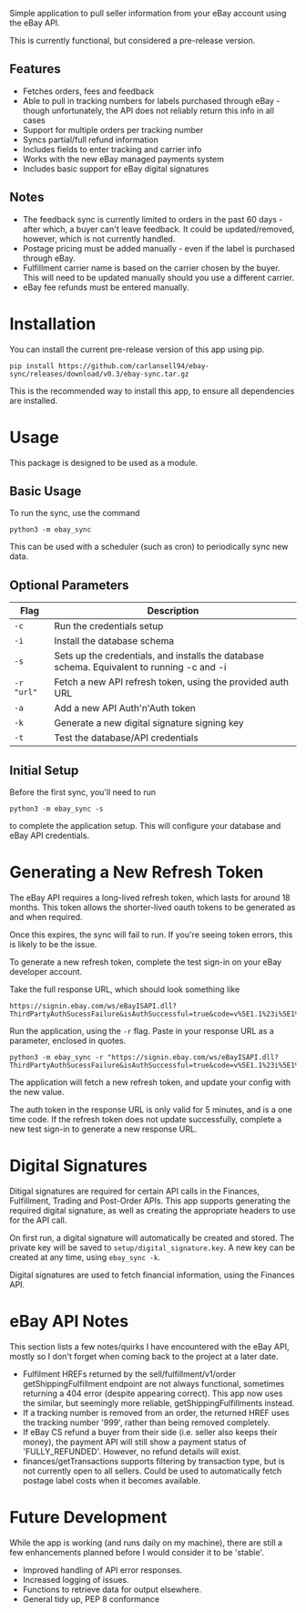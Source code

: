 Simple application to pull seller information from your eBay account using the eBay API.

This is currently functional, but considered a pre-release version.

## Features
* Fetches orders, fees and feedback
* Able to pull in tracking numbers for labels purchased through eBay - though unfortunately, the API does not reliably return this info in all cases
* Support for multiple orders per tracking number
* Syncs partial/full refund information
* Includes fields to enter tracking and carrier info
* Works with the new eBay managed payments system
* Includes basic support for eBay digital signatures

## Notes
* The feedback sync is currently limited to orders in the past 60 days - after which, a buyer can't leave feedback. It could be updated/removed, however, which is not currently handled.
* Postage pricing must be added manually - even if the label is purchased through eBay.
* Fulfillment carrier name is based on the carrier chosen by the buyer. This will need to be updated manually should you use a different carrier.
* eBay fee refunds must be entered manually.

# Installation
You can install the current pre-release version of this app using pip.

```
pip install https://github.com/carlansell94/ebay-sync/releases/download/v0.3/ebay-sync.tar.gz
```

This is the recommended way to install this app, to ensure all dependencies are installed.

# Usage
This package is designed to be used as a module.

## Basic Usage
To run the sync, use the command

```
python3 -m ebay_sync
```

This can be used with a scheduler (such as cron) to periodically sync new data.

## Optional Parameters


| Flag           | Description |
| -------------- | ----------- |
| ```-c```       | Run the credentials setup |
| ```-i```       | Install the database schema |
| ```-s```       | Sets up the credentials, and installs the database schema. Equivalent to running -c and -i |
| ```-r "url"``` | Fetch a new API refresh token, using the provided auth URL |
| ```-a```       | Add a new API Auth'n'Auth token |
| ```-k```       | Generate a new digital signature signing key |
| ```-t```       | Test the database/API credentials |

## Initial Setup

Before the first sync, you'll need to run

```
python3 -m ebay_sync -s
```

to complete the application setup. This will configure your database and eBay API credentials.

# Generating a New Refresh Token
The eBay API requires a long-lived refresh token, which lasts for around 18 months. This token allows the shorter-lived oauth tokens to be generated as and when required.

Once this expires, the sync will fail to run. If you're seeing token errors, this is likely to be the issue.

To generate a new refresh token, complete the test sign-in on your eBay developer account.

Take the full response URL, which should look something like

```
https://signin.ebay.com/ws/eBayISAPI.dll?ThirdPartyAuthSucessFailure&isAuthSuccessful=true&code=v%5E1.1%23i%5E1%23p%5E3%23I%5E3%23f%5E0%23r%5E1%23t%5EUl41XzW5E8kLaWafjhuUGYIWR8yDQADuhDUWDN763tz&expires_in=299
```

Run the application, using the ```-r``` flag. Paste in your response URL as a parameter, enclosed in quotes.

```
python3 -m ebay_sync -r "https://signin.ebay.com/ws/eBayISAPI.dll?ThirdPartyAuthSucessFailure&isAuthSuccessful=true&code=v%5E1.1%23i%5E1%23p%5E3%23I%5E3%23f%5E0%23r%5E1%23t%5EUl41XzW5E8kLaWafjhuUGYIWR8yDQADuhDUWDN763tz&expires_in=299"
```

The application will fetch a new refresh token, and update your config with the new value.

The auth token in the response URL is only valid for 5 minutes, and is a one time code. If the refresh token does not update successfully, complete a new test sign-in to generate a new response URL.

# Digital Signatures
Ditigal signatures are required for certain API calls in the Finances, Fulfillment, Trading and Post-Order APIs. This app supports generating the required digital signature, as well as creating the appropriate headers to use for the API call.

On first run, a digital signature will automatically be created and stored. The private key will be saved to ```setup/digital_signature.key```. A new key can be created at any time, using ```ebay_sync -k```.

Digital signatures are used to fetch financial information, using the Finances API.

# eBay API Notes
This section lists a few notes/quirks I have encountered with the eBay API, mostly so I don't forget when coming back to the project at a later date.

* Fulfilment HREFs returned by the sell/fulfillment/v1/order getShippingFulfillment endpoint are not always functional, sometimes returning a 404 error (despite appearing correct). This app now uses the similar, but seemingly more reliable, getShippingFulfillments instead.
* If a tracking number is removed from an order, the returned HREF uses the tracking number '999', rather than being removed completely.
* If eBay CS refund a buyer from their side (i.e. seller also keeps their money), the payment API will still show a payment status of 'FULLY_REFUNDED'. However, no refund details will exist.
* finances/getTransactions supports filtering by transaction type, but is not currently open to all sellers. Could be used to automatically fetch postage label costs when it becomes available.

# Future Development
While the app is working (and runs daily on my machine), there are still a few enhancements planned before I would consider it to be 'stable'.

* Improved handling of API error responses.
* Increased logging of issues.
* Functions to retrieve data for output elsewhere.
* General tidy up, PEP 8 conformance
